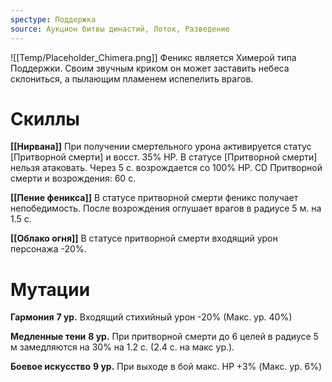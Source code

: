 ```yaml
---
spectype: Поддержка
source: Аукцион битвы династий, Лоток, Разведение
---
```

![[Temp/Placeholder_Chimera.png]]
Феникс является Химерой типа Поддержки. Своим звучным криком он может заставить небеса склониться, а пылающим пламенем испепелить врагов.

# Скиллы

**[[Нирвана]]**
При получении смертельного урона активируется статус [Притворной смерти] и восст. 35% HP. В статусе [Притворной смерти] нельзя атаковать. Через 5 с. возрождается со 100% HP. CD Притворной смерти и возрождения: 60 с.

**[[Пение феникса]]**
В статусе притворной смерти феникс получает непобедимость. После возрождения оглушает врагов в радиусе 5 м. на 1.5 с.

**[[Облако огня]]**
В статусе притворной смерти входящий урон персонажа -20%.

# Мутации

**Гармония**
**7 ур.**
Входящий стихийный урон -20%
(Макс. ур. 40%)

**Медленные тени**
**8 ур.**
При притворной смерти до 6 целей в радиусе 5 м замедляются на 30% на 1.2 с. (2.4 с. на макс ур.).

**Боевое искусство**
**9 ур.**
При выходе в бой макс. HP +3%
(Макс. ур. 6%)